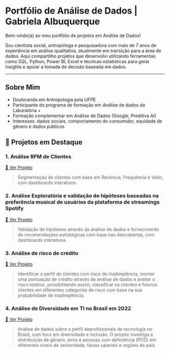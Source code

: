 # Portfólio de Análise de Dados | Gabriela Albuquerque

Bem-vindo(a) ao meu portfólio de projetos em Análise de Dados!  

Sou cientista social, antropóloga e pesquisadora com mais de 7 anos de experiência em análise qualitativa, atualmente em transição para a área de dados. Aqui compartilho projetos que desenvolvi utilizando ferramentas como SQL, Python, Power BI, Excel e técnicas estatísticas para gerar insights e apoiar a tomada de decisão baseada em dados.

---

## Sobre Mim

- Doutoranda em Antropologia pela UFPE
- Participante do programa de formação em Análise de dados da Laboratória +
- Formação complementar em Análise de Dados (Google, Preditiva AI)
- Interesses: dados sociais, comportamento do consumidor, equidade de gênero e dados públicos


## 🌟 Projetos em Destaque

### 1. Análise RFM de Clientes
[🔗 Ver Projeto](https://github.com/gabrielacalbuquerque/segmentacaodados)
> Segmentação de clientes com base em Recência, Frequência e Valor, com dashboards interativos.

### 2. Análise Exploratória e validação de hipóteses baseadas na preferência musical de usuários da plataforma de streamings Spotify
[🔗 Ver Projeto](https://github.com/gabrielacalbuquerque/valid-hipoteses)
> Validação de hipóteses através da análise de dados e fornecimento de recomendações estratégicas com base nas descobertas, com dashboards interativos.


### 3. Análise de risco de crédito 
[🔗 Ver Projeto](https://github.com/gabrielacalbuquerque/analise-risco-credito/)
> Identificar o perfil de clientes com risco de inadimplência, montar uma pontuação de crédito através da análise de dados e avaliar o risco relativo, possibilitando assim, classificar os clientes e futuros clientes em diferentes categorias de risco com base na sua probabilidade de inadimplência.

### 4. Análise de Diversidade em TI no Brasil em 2022
[🔗 Ver Projeto](https://github.com/gabrielacalbuquerque/diversidade-tecnologia)
> Análise de dados sobre o perfil deprofissionais de tecnologia no Brasil, com foco em diversidade e inclusão. O projeto investiga a distribuição de gênero, etnia e pessoas com deficiência (PCD) em diferentes níveis de senioridade, faixas salariais e regiões do país.
